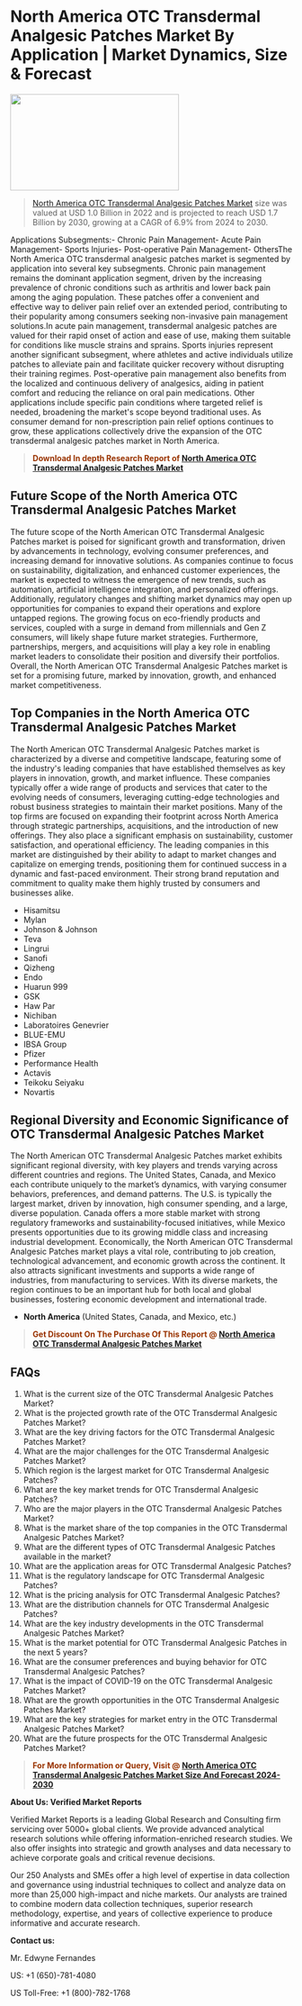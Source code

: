 <p><h1>North America OTC Transdermal Analgesic Patches Market By Application | Market Dynamics, Size & Forecast</h1><p><img class="aligncenter size-medium wp-image-105565" src="https://ffe5etoiles.com/wp-content/uploads/2025/01/MST7-300x171.png" alt="" width="300" height="171" /></p><blockquote><p><a href="https://www.verifiedmarketreports.com/download-sample/?rid=382894&utm_source=Github-NA&utm_medium=386" target="_blank">North America OTC Transdermal Analgesic Patches Market</a>  size was valued at USD 1.0 Billion in 2022 and is projected to reach USD 1.7 Billion by 2030, growing at a CAGR of 6.9% from 2024 to 2030.</p></blockquote>Applications Subsegments:- Chronic Pain Management- Acute Pain Management- Sports Injuries- Post-operative Pain Management- OthersThe North America OTC transdermal analgesic patches market is segmented by application into several key subsegments. Chronic pain management remains the dominant application segment, driven by the increasing prevalence of chronic conditions such as arthritis and lower back pain among the aging population. These patches offer a convenient and effective way to deliver pain relief over an extended period, contributing to their popularity among consumers seeking non-invasive pain management solutions.In acute pain management, transdermal analgesic patches are valued for their rapid onset of action and ease of use, making them suitable for conditions like muscle strains and sprains. Sports injuries represent another significant subsegment, where athletes and active individuals utilize patches to alleviate pain and facilitate quicker recovery without disrupting their training regimes. Post-operative pain management also benefits from the localized and continuous delivery of analgesics, aiding in patient comfort and reducing the reliance on oral pain medications. Other applications include specific pain conditions where targeted relief is needed, broadening the market's scope beyond traditional uses. As consumer demand for non-prescription pain relief options continues to grow, these applications collectively drive the expansion of the OTC transdermal analgesic patches market in North America.</p><blockquote><p><span style="color: #993300;"><strong>Download In depth Research Report of <a href="https://www.verifiedmarketreports.com/download-sample/?rid=382894&utm_source=Github-NA&utm_medium=386">North America OTC Transdermal Analgesic Patches Market</a></strong></span></p></blockquote><h2>Future Scope of the North America OTC Transdermal Analgesic Patches Market</h2><p>The future scope of the North American OTC Transdermal Analgesic Patches market is poised for significant growth and transformation, driven by advancements in technology, evolving consumer preferences, and increasing demand for innovative solutions. As companies continue to focus on sustainability, digitalization, and enhanced customer experiences, the market is expected to witness the emergence of new trends, such as automation, artificial intelligence integration, and personalized offerings. Additionally, regulatory changes and shifting market dynamics may open up opportunities for companies to expand their operations and explore untapped regions. The growing focus on eco-friendly products and services, coupled with a surge in demand from millennials and Gen Z consumers, will likely shape future market strategies. Furthermore, partnerships, mergers, and acquisitions will play a key role in enabling market leaders to consolidate their position and diversify their portfolios. Overall, the North American OTC Transdermal Analgesic Patches market is set for a promising future, marked by innovation, growth, and enhanced market competitiveness.</p><h2>Top Companies in the North America OTC Transdermal Analgesic Patches Market</h2><p>The North American OTC Transdermal Analgesic Patches market is characterized by a diverse and competitive landscape, featuring some of the industry's leading companies that have established themselves as key players in innovation, growth, and market influence. These companies typically offer a wide range of products and services that cater to the evolving needs of consumers, leveraging cutting-edge technologies and robust business strategies to maintain their market positions. Many of the top firms are focused on expanding their footprint across North America through strategic partnerships, acquisitions, and the introduction of new offerings. They also place a significant emphasis on sustainability, customer satisfaction, and operational efficiency. The leading companies in this market are distinguished by their ability to adapt to market changes and capitalize on emerging trends, positioning them for continued success in a dynamic and fast-paced environment. Their strong brand reputation and commitment to quality make them highly trusted by consumers and businesses alike.</p><p><ul><li>Hisamitsu </li><li> Mylan </li><li> Johnson & Johnson </li><li> Teva </li><li> Lingrui </li><li> Sanofi </li><li> Qizheng </li><li> Endo </li><li> Huarun 999 </li><li> GSK </li><li> Haw Par </li><li> Nichiban </li><li> Laboratoires Genevrier </li><li> BLUE-EMU </li><li> IBSA Group </li><li> Pfizer </li><li> Performance Health </li><li> Actavis </li><li> Teikoku Seiyaku </li><li> Novartis</li></ul></p><h2>Regional Diversity and Economic Significance of OTC Transdermal Analgesic Patches Market</h2><p>The North American OTC Transdermal Analgesic Patches market exhibits significant regional diversity, with key players and trends varying across different countries and regions. The United States, Canada, and Mexico each contribute uniquely to the market’s dynamics, with varying consumer behaviors, preferences, and demand patterns. The U.S. is typically the largest market, driven by innovation, high consumer spending, and a large, diverse population. Canada offers a more stable market with strong regulatory frameworks and sustainability-focused initiatives, while Mexico presents opportunities due to its growing middle class and increasing industrial development. Economically, the North American OTC Transdermal Analgesic Patches market plays a vital role, contributing to job creation, technological advancement, and economic growth across the continent. It also attracts significant investments and supports a wide range of industries, from manufacturing to services. With its diverse markets, the region continues to be an important hub for both local and global businesses, fostering economic development and international trade.</p><ul>    <li><strong>North America</strong> (United States, Canada, and Mexico, etc.)</li></ul><blockquote><p><span style="color: #993300;"><strong>Get Discount On The Purchase Of This Report @ <a href="https://www.verifiedmarketreports.com/ask-for-discount/?rid=382894&utm_source=Github-NA&utm_medium=386">North America OTC Transdermal Analgesic Patches Market</a></strong></span></p></blockquote><h2>FAQs</h2><p><ol>  <li>What is the current size of the OTC Transdermal Analgesic Patches Market?</div><div></li>  <li>What is the projected growth rate of the OTC Transdermal Analgesic Patches Market?</div><div></li>  <li>What are the key driving factors for the OTC Transdermal Analgesic Patches Market?</div><div></li>  <li>What are the major challenges for the OTC Transdermal Analgesic Patches Market?</div><div></li>  <li>Which region is the largest market for OTC Transdermal Analgesic Patches?</div><div></li>  <li>What are the key market trends for OTC Transdermal Analgesic Patches?</div><div></li>  <li>Who are the major players in the OTC Transdermal Analgesic Patches Market?</div><div></li>  <li>What is the market share of the top companies in the OTC Transdermal Analgesic Patches Market?</div><div></li>  <li>What are the different types of OTC Transdermal Analgesic Patches available in the market?</div><div></li>  <li>What are the application areas for OTC Transdermal Analgesic Patches?</div><div></li>  <li>What is the regulatory landscape for OTC Transdermal Analgesic Patches?</div><div></li>  <li>What is the pricing analysis for OTC Transdermal Analgesic Patches?</div><div></li>  <li>What are the distribution channels for OTC Transdermal Analgesic Patches?</div><div></li>  <li>What are the key industry developments in the OTC Transdermal Analgesic Patches Market?</div><div></li>  <li>What is the market potential for OTC Transdermal Analgesic Patches in the next 5 years?</div><div></li>  <li>What are the consumer preferences and buying behavior for OTC Transdermal Analgesic Patches?</div><div></li>  <li>What is the impact of COVID-19 on the OTC Transdermal Analgesic Patches Market?</div><div></li>  <li>What are the growth opportunities in the OTC Transdermal Analgesic Patches Market?</div><div></li>  <li>What are the key strategies for market entry in the OTC Transdermal Analgesic Patches Market?</div><div></li>  <li>What are the future prospects for the OTC Transdermal Analgesic Patches Market?</div><div></li></ol></p><blockquote><p><span style="color: #993300;"><strong>For More Information or Query, Visit @ <a href="https://www.verifiedmarketreports.com/product/otc-transdermal-analgesic-patches-market/">North America OTC Transdermal Analgesic Patches Market Size And Forecast 2024-2030</a></strong></span></p></blockquote><p><strong>About Us: Verified Market Reports</strong></p><p>Verified Market Reports is a leading Global Research and Consulting firm servicing over 5000+ global clients. We provide advanced analytical research solutions while offering information-enriched research studies. We also offer insights into strategic and growth analyses and data necessary to achieve corporate goals and critical revenue decisions.</p><p>Our 250 Analysts and SMEs offer a high level of expertise in data collection and governance using industrial techniques to collect and analyze data on more than 25,000 high-impact and niche markets. Our analysts are trained to combine modern data collection techniques, superior research methodology, expertise, and years of collective experience to produce informative and accurate research.</p><p><strong>Contact us:</strong></p><p>Mr. Edwyne Fernandes</p><p>US: +1 (650)-781-4080</p><p>US Toll-Free: +1 (800)-782-1768</p>
